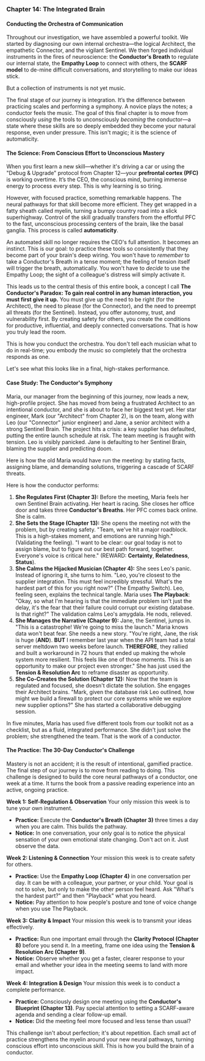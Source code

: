 ### **Chapter 14: The Integrated Brain**
#### Conducting the Orchestra of Communication

Throughout our investigation, we have assembled a powerful toolkit. We started by diagnosing our own internal orchestra—the logical Architect, the empathetic Connector, and the vigilant Sentinel. We then forged individual instruments in the fires of neuroscience: the **Conductor's Breath** to regulate our internal state, the **Empathy Loop** to connect with others, the **SCARF model** to de-mine difficult conversations, and storytelling to make our ideas stick.

But a collection of instruments is not yet music.

The final stage of our journey is integration. It’s the difference between practicing scales and performing a symphony. A novice plays the notes; a conductor feels the music. The goal of this final chapter is to move from consciously *using* the tools to unconsciously *becoming* the conductor—a state where these skills are so deeply embedded they become your natural response, even under pressure. This isn't magic; it is the science of automaticity.

#### **The Science: From Conscious Effort to Unconscious Mastery**

When you first learn a new skill—whether it's driving a car or using the "Debug & Upgrade" protocol from Chapter 12—your **prefrontal cortex (PFC)** is working overtime. It’s the CEO, the conscious mind, burning immense energy to process every step. This is why learning is so tiring.

However, with focused practice, something remarkable happens. The neural pathways for that skill become more efficient. They get wrapped in a fatty sheath called myelin, turning a bumpy country road into a slick superhighway. Control of the skill gradually transfers from the effortful PFC to the fast, unconscious processing centers of the brain, like the basal ganglia. This process is called **automaticity**.

An automated skill no longer requires the CEO's full attention. It becomes an instinct. This is our goal: to practice these tools so consistently that they become part of your brain's deep wiring. You won't have to *remember* to take a Conductor's Breath in a tense moment; the feeling of tension itself will trigger the breath, automatically. You won't have to *decide* to use the Empathy Loop; the sight of a colleague's distress will simply activate it.

This leads us to the central thesis of this entire book, a concept I call **The Conductor's Paradox: To gain real control in any human interaction, you must first give it up.** You must give up the need to be right (for the Architect), the need to please (for the Connector), and the need to preempt all threats (for the Sentinel). Instead, you offer autonomy, trust, and vulnerability first. By creating safety for others, you create the conditions for productive, influential, and deeply connected conversations. That is how you truly lead the room.

This is how you conduct the orchestra. You don't tell each musician what to do in real-time; you embody the music so completely that the orchestra responds as one.

Let's see what this looks like in a final, high-stakes performance.

#### **Case Study: The Conductor's Symphony**

Maria, our manager from the beginning of this journey, now leads a new, high-profile project. She has moved from being a frustrated Architect to an intentional conductor, and she is about to face her biggest test yet. Her star engineer, Mark (our "Architect" from Chapter 2), is on the team, along with Leo (our "Connector" junior engineer) and Jane, a senior architect with a strong Sentinel Brain. The project hits a crisis: a key supplier has defaulted, putting the entire launch schedule at risk. The team meeting is fraught with tension. Leo is visibly panicked. Jane is defaulting to her Sentinel Brain, blaming the supplier and predicting doom.

Here is how the old Maria would have run the meeting: by stating facts, assigning blame, and demanding solutions, triggering a cascade of SCARF threats.

Here is how the conductor performs:

1.  **She Regulates First (Chapter 3):** Before the meeting, Maria feels her own Sentinel Brain activating. Her heart is racing. She closes her office door and takes three **Conductor's Breaths**. Her PFC comes back online. She is calm.
2.  **She Sets the Stage (Chapter 13):** She opens the meeting not with the problem, but by creating safety. "Team, we've hit a major roadblock. This is a high-stakes moment, and emotions are running high." (Validating the feeling). "I want to be clear: our goal today is not to assign blame, but to figure out our best path forward, together. Everyone's voice is critical here." (REWARD: **Certainty**, **Relatedness**, **Status**).
3.  **She Calms the Hijacked Musician (Chapter 4):** She sees Leo's panic. Instead of ignoring it, she turns to him. "Leo, you're closest to the supplier integration. This must feel incredibly stressful. What's the hardest part of this for you right now?" (The Empathy Switch). Leo, feeling seen, explains the technical tangle. Maria uses **The Playback**: "Okay, so what I'm hearing is that the immediate problem isn't just the delay, it's the fear that their failure could corrupt our existing database. Is that right?" The validation calms Leo's amygdala. He nods, relieved.
4.  **She Manages the Narrative (Chapter 9):** Jane, the Sentinel, jumps in. "This is a catastrophe! We're going to miss the launch." Maria knows data won't beat fear. She needs a new story. "You're right, Jane, the risk is huge (**AND**). **BUT** I remember last year when the API team had a total server meltdown two weeks before launch. **THEREFORE**, they rallied and built a workaround in 72 hours that ended up making the whole system more resilient. This feels like one of those moments. This is an opportunity to make our project even stronger." She has just used the **Tension & Resolution Arc** to reframe disaster as opportunity.
5.  **She Co-Creates the Solution (Chapter 12):** Now that the team is regulated and focused, she doesn't dictate the solution. She engages their Architect brains. "Mark, given the database risk Leo outlined, how might we build a firewall to protect our core systems while we explore new supplier options?" She has started a collaborative debugging session.

In five minutes, Maria has used five different tools from our toolkit not as a checklist, but as a fluid, integrated performance. She didn't just solve the problem; she strengthened the team. That is the work of a conductor.

#### **The Practice: The 30-Day Conductor's Challenge**

Mastery is not an accident; it is the result of intentional, gamified practice. The final step of our journey is to move from reading to doing. This challenge is designed to build the core neural pathways of a conductor, one week at a time. It turns the book from a passive reading experience into an active, ongoing practice.

**Week 1: Self-Regulation & Observation**
Your only mission this week is to tune your own instrument.
*   **Practice:** Execute the **Conductor's Breath (Chapter 3)** three times a day when you are calm. This builds the pathway.
*   **Notice:** In one conversation, your only goal is to notice the physical sensation of your own emotional state changing. Don't act on it. Just observe the data.

**Week 2: Listening & Connection**
Your mission this week is to create safety for others.
*   **Practice:** Use the **Empathy Loop (Chapter 4)** in one conversation per day. It can be with a colleague, your partner, or your child. Your goal is not to solve, but only to make the other person feel heard. Ask "What's the hardest part?" and then "Playback" what you heard.
*   **Notice:** Pay attention to how people's posture and tone of voice change when you use The Playback.

**Week 3: Clarity & Impact**
Your mission this week is to transmit your ideas effectively.
*   **Practice:** Run one important email through the **Clarity Protocol (Chapter 8)** before you send it. In a meeting, frame one idea using the **Tension & Resolution Arc (Chapter 9)**.
*   **Notice:** Observe whether you get a faster, clearer response to your email and whether your idea in the meeting seems to land with more impact.

**Week 4: Integration & Design**
Your mission this week is to conduct a complete performance.
*   **Practice:** Consciously design one meeting using the **Conductor's Blueprint (Chapter 13)**. Pay special attention to setting a SCARF-aware agenda and sending a clear follow-up email.
*   **Notice:** Did the meeting feel more focused and less tense than usual?

This challenge isn't about perfection; it's about repetition. Each small act of practice strengthens the myelin around your new neural pathways, turning conscious effort into unconscious skill. This is how you build the brain of a conductor.
      